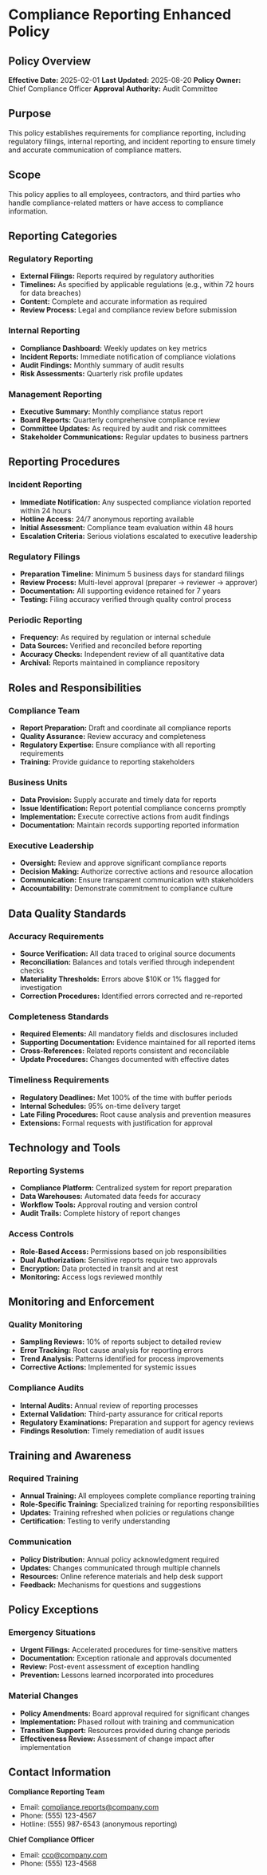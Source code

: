 # Compliance Reporting Enhanced Policy

## Policy Overview
**Effective Date:** 2025-02-01
**Last Updated:** 2025-08-20
**Policy Owner:** Chief Compliance Officer
**Approval Authority:** Audit Committee

## Purpose
This policy establishes requirements for compliance reporting, including regulatory filings, internal reporting, and incident reporting to ensure timely and accurate communication of compliance matters.

## Scope
This policy applies to all employees, contractors, and third parties who handle compliance-related matters or have access to compliance information.

## Reporting Categories

### Regulatory Reporting
- **External Filings:** Reports required by regulatory authorities
- **Timelines:** As specified by applicable regulations (e.g., within 72 hours for data breaches)
- **Content:** Complete and accurate information as required
- **Review Process:** Legal and compliance review before submission

### Internal Reporting
- **Compliance Dashboard:** Weekly updates on key metrics
- **Incident Reports:** Immediate notification of compliance violations
- **Audit Findings:** Monthly summary of audit results
- **Risk Assessments:** Quarterly risk profile updates

### Management Reporting
- **Executive Summary:** Monthly compliance status report
- **Board Reports:** Quarterly comprehensive compliance review
- **Committee Updates:** As required by audit and risk committees
- **Stakeholder Communications:** Regular updates to business partners

## Reporting Procedures

### Incident Reporting
- **Immediate Notification:** Any suspected compliance violation reported within 24 hours
- **Hotline Access:** 24/7 anonymous reporting available
- **Initial Assessment:** Compliance team evaluation within 48 hours
- **Escalation Criteria:** Serious violations escalated to executive leadership

### Regulatory Filings
- **Preparation Timeline:** Minimum 5 business days for standard filings
- **Review Process:** Multi-level approval (preparer → reviewer → approver)
- **Documentation:** All supporting evidence retained for 7 years
- **Testing:** Filing accuracy verified through quality control process

### Periodic Reporting
- **Frequency:** As required by regulation or internal schedule
- **Data Sources:** Verified and reconciled before reporting
- **Accuracy Checks:** Independent review of all quantitative data
- **Archival:** Reports maintained in compliance repository

## Roles and Responsibilities

### Compliance Team
- **Report Preparation:** Draft and coordinate all compliance reports
- **Quality Assurance:** Review accuracy and completeness
- **Regulatory Expertise:** Ensure compliance with all reporting requirements
- **Training:** Provide guidance to reporting stakeholders

### Business Units
- **Data Provision:** Supply accurate and timely data for reports
- **Issue Identification:** Report potential compliance concerns promptly
- **Implementation:** Execute corrective actions from audit findings
- **Documentation:** Maintain records supporting reported information

### Executive Leadership
- **Oversight:** Review and approve significant compliance reports
- **Decision Making:** Authorize corrective actions and resource allocation
- **Communication:** Ensure transparent communication with stakeholders
- **Accountability:** Demonstrate commitment to compliance culture

## Data Quality Standards

### Accuracy Requirements
- **Source Verification:** All data traced to original source documents
- **Reconciliation:** Balances and totals verified through independent checks
- **Materiality Thresholds:** Errors above $10K or 1% flagged for investigation
- **Correction Procedures:** Identified errors corrected and re-reported

### Completeness Standards
- **Required Elements:** All mandatory fields and disclosures included
- **Supporting Documentation:** Evidence maintained for all reported items
- **Cross-References:** Related reports consistent and reconcilable
- **Update Procedures:** Changes documented with effective dates

### Timeliness Requirements
- **Regulatory Deadlines:** Met 100% of the time with buffer periods
- **Internal Schedules:** 95% on-time delivery target
- **Late Filing Procedures:** Root cause analysis and prevention measures
- **Extensions:** Formal requests with justification for approval

## Technology and Tools

### Reporting Systems
- **Compliance Platform:** Centralized system for report preparation
- **Data Warehouses:** Automated data feeds for accuracy
- **Workflow Tools:** Approval routing and version control
- **Audit Trails:** Complete history of report changes

### Access Controls
- **Role-Based Access:** Permissions based on job responsibilities
- **Dual Authorization:** Sensitive reports require two approvals
- **Encryption:** Data protected in transit and at rest
- **Monitoring:** Access logs reviewed monthly

## Monitoring and Enforcement

### Quality Monitoring
- **Sampling Reviews:** 10% of reports subject to detailed review
- **Error Tracking:** Root cause analysis for reporting errors
- **Trend Analysis:** Patterns identified for process improvements
- **Corrective Actions:** Implemented for systemic issues

### Compliance Audits
- **Internal Audits:** Annual review of reporting processes
- **External Validation:** Third-party assurance for critical reports
- **Regulatory Examinations:** Preparation and support for agency reviews
- **Findings Resolution:** Timely remediation of audit issues

## Training and Awareness

### Required Training
- **Annual Training:** All employees complete compliance reporting training
- **Role-Specific Training:** Specialized training for reporting responsibilities
- **Updates:** Training refreshed when policies or regulations change
- **Certification:** Testing to verify understanding

### Communication
- **Policy Distribution:** Annual policy acknowledgment required
- **Updates:** Changes communicated through multiple channels
- **Resources:** Online reference materials and help desk support
- **Feedback:** Mechanisms for questions and suggestions

## Policy Exceptions

### Emergency Situations
- **Urgent Filings:** Accelerated procedures for time-sensitive matters
- **Documentation:** Exception rationale and approvals documented
- **Review:** Post-event assessment of exception handling
- **Prevention:** Lessons learned incorporated into procedures

### Material Changes
- **Policy Amendments:** Board approval required for significant changes
- **Implementation:** Phased rollout with training and communication
- **Transition Support:** Resources provided during change periods
- **Effectiveness Review:** Assessment of change impact after implementation

## Contact Information

**Compliance Reporting Team**
- Email: compliance.reports@company.com
- Phone: (555) 123-4567
- Hotline: (555) 987-6543 (anonymous reporting)

**Chief Compliance Officer**
- Email: cco@company.com
- Phone: (555) 123-4568
